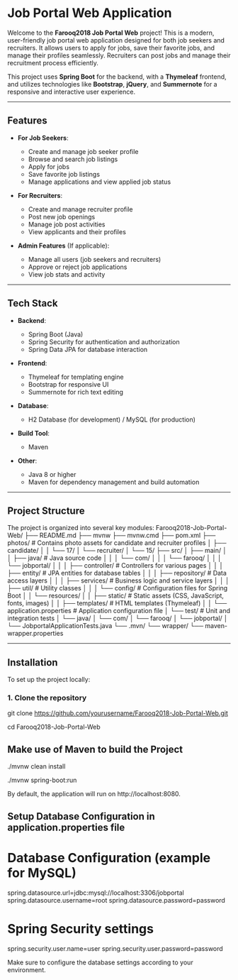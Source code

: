 # Job Portal Web Application

Welcome to the **Farooq2018 Job Portal Web** project! This is a modern, user-friendly job portal web application designed for both job seekers and recruiters. It allows users to apply for jobs, save their favorite jobs, and manage their profiles seamlessly. Recruiters can post jobs and manage their recruitment process efficiently.

This project uses **Spring Boot** for the backend, with a **Thymeleaf** frontend, and utilizes technologies like **Bootstrap**, **jQuery**, and **Summernote** for a responsive and interactive user experience.

---

## Features

- **For Job Seekers**:
  - Create and manage job seeker profile
  - Browse and search job listings
  - Apply for jobs
  - Save favorite job listings
  - Manage applications and view applied job status
  
- **For Recruiters**:
  - Create and manage recruiter profile
  - Post new job openings
  - Manage job post activities
  - View applicants and their profiles

- **Admin Features** (If applicable):
  - Manage all users (job seekers and recruiters)
  - Approve or reject job applications
  - View job stats and activity

---

## Tech Stack

- **Backend**: 
  - Spring Boot (Java)
  - Spring Security for authentication and authorization
  - Spring Data JPA for database interaction
  
- **Frontend**:
  - Thymeleaf for templating engine
  - Bootstrap for responsive UI
  - Summernote for rich text editing
  
- **Database**:
  - H2 Database (for development) / MySQL (for production)
  
- **Build Tool**:
  - Maven
  
- **Other**:
  - Java 8 or higher
  - Maven for dependency management and build automation

---

## Project Structure

The project is organized into several key modules:
Farooq2018-Job-Portal-Web/ ├── README.md ├── mvnw ├── mvnw.cmd ├── pom.xml ├── photos/ # Contains photo assets for candidate and recruiter profiles │ ├── candidate/ │ │ └── 17/ │ └── recruiter/ │ └── 15/ ├── src/ │ ├── main/ │ │ ├── java/ # Java source code │ │ │ └── com/ │ │ │ └── farooq/ │ │ │ └── jobportal/ │ │ │ ├── controller/ # Controllers for various pages │ │ │ ├── entity/ # JPA entities for database tables │ │ │ ├── repository/ # Data access layers │ │ │ ├── services/ # Business logic and service layers │ │ │ ├── util/ # Utility classes │ │ │ └── config/ # Configuration files for Spring Boot │ │ └── resources/ │ │ ├── static/ # Static assets (CSS, JavaScript, fonts, images) │ │ ├── templates/ # HTML templates (Thymeleaf) │ │ └── application.properties # Application configuration file │ └── test/ # Unit and integration tests │ └── java/
│ └── com/ │ └── farooq/ │ └── jobportal/ │ └── JobportalApplicationTests.java └── .mvn/ └── wrapper/ └── maven-wrapper.properties


---

## Installation

To set up the project locally:

### 1. Clone the repository

git clone https://github.com/yourusername/Farooq2018-Job-Portal-Web.git

cd Farooq2018-Job-Portal-Web

## Make use of Maven to build the Project
./mvnw clean install

./mvnw spring-boot:run

By default, the application will run on http://localhost:8080.

## Setup Database Configuration in application.properties file
# Database Configuration (example for MySQL)
spring.datasource.url=jdbc:mysql://localhost:3306/jobportal
spring.datasource.username=root
spring.datasource.password=password

# Spring Security settings
spring.security.user.name=user
spring.security.user.password=password

Make sure to configure the database settings according to your environment.

